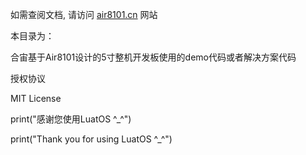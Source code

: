 如需查阅文档, 请访问 [air8101.cn](http://air8101.cn) 网站

本目录为：

合宙基于Air8101设计的5寸整机开发板使用的demo代码或者解决方案代码


授权协议

MIT License

print("感谢您使用LuatOS ^_^")

print("Thank you for using LuatOS ^_^")
